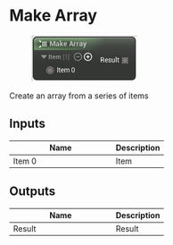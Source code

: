 # Make Array

<div align="left" data-full-width="false"><figure><img src="../../../.gitbook/assets/make_array.png" alt=""><figcaption></figcaption></figure></div>

Create an array from a series of items

## Inputs

<table><thead><tr><th width="170">Name</th><th>Description</th></tr></thead><tbody><tr><td>Item 0</td><td>Item</td></tr></tbody></table>

## Outputs

<table><thead><tr><th width="170">Name</th><th>Description</th></tr></thead><tbody><tr><td>Result</td><td>Result</td></tr></tbody></table>
